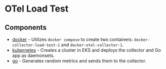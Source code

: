 # OTel Load Test

## Components

- [docker](./docker/README.md) - Utilizes `docker compose` to create two containers: `docker-collector-load-test-1` and `docker-otel-collector-1`.
- [kubernetes](./kubernetes/README.md) - Creates a cluster in EKS and deploys the collector and Go app as daemonsets.
- [go](./go/README.md) - Generates random metrics and sends them to the collector.
